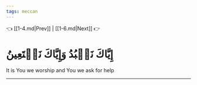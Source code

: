 ```yaml
---
tags: meccan
---
```


👈 [[1-4.md|Prev]] | [[1-6.md|Next]] 👉

# إِيَّاكَ نَعۡبُدُ وَإِيَّاكَ نَسۡتَعِينُ

It is You we worship and You we ask for help

---

